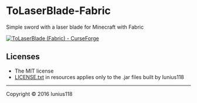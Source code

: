 # ToLaserBlade-Fabric
Simple sword with a laser blade for Minecraft with Fabric

[![ToLaserBlade (Fabric) - CurseForge](http://cf.way2muchnoise.eu/title/495286.svg)](https://www.curseforge.com/minecraft/mc-mods/tolaserblade-fabric)

## Licenses
- The MIT license  
- [LICENSE.txt](./src/main/resources/LICENSE.txt) in resources applies only to the .jar files built by Iunius118

----
Copyright &copy; 2016 Iunius118
